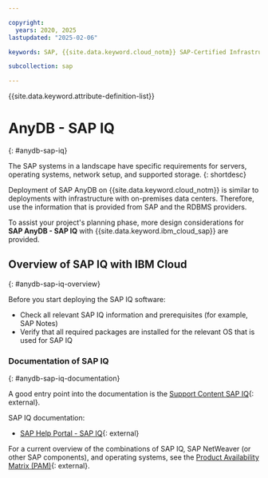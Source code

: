 ```yaml
---

copyright:
  years: 2020, 2025
lastupdated: "2025-02-06"

keywords: SAP, {{site.data.keyword.cloud_notm}} SAP-Certified Infrastructure, {{site.data.keyword.ibm_cloud_sap}}, SAP Workloads

subcollection: sap

---
```


{{site.data.keyword.attribute-definition-list}}

# AnyDB - SAP IQ
{: #anydb-sap-iq}

The SAP systems in a landscape have specific requirements for servers, operating systems, network setup, and supported storage.
{: shortdesc}

Deployment of SAP AnyDB on {{site.data.keyword.cloud_notm}} is similar to deployments with infrastructure with on-premises data centers. Therefore, use the information that is provided from SAP and the RDBMS providers.

To assist your project's planning phase, more design considerations for **SAP AnyDB - SAP IQ** with {{site.data.keyword.ibm_cloud_sap}} are provided.

## Overview of SAP IQ with IBM Cloud
{: #anydb-sap-iq-overview}

Before you start deploying the SAP IQ software:
- Check all relevant SAP IQ information and prerequisites (for example, SAP Notes)
- Verify that all required packages are installed for the relevant OS that is used for SAP IQ

### Documentation of SAP IQ
{: #anydb-sap-iq-documentation}

A good entry point into the documentation is the [Support Content SAP IQ](https://help.sap.com/docs/SUPPORT_CONTENT/sybiq/3362973828.html){: external}.

SAP IQ documentation:
- [SAP Help Portal - SAP IQ](https://help.sap.com/docs/SAP_IQ){: external}

For a current overview of the combinations of SAP IQ, SAP NetWeaver (or other SAP components), and operating systems, see the [Product Availability Matrix (PAM)](https://userapps.support.sap.com/sap/support/pam){: external}.

